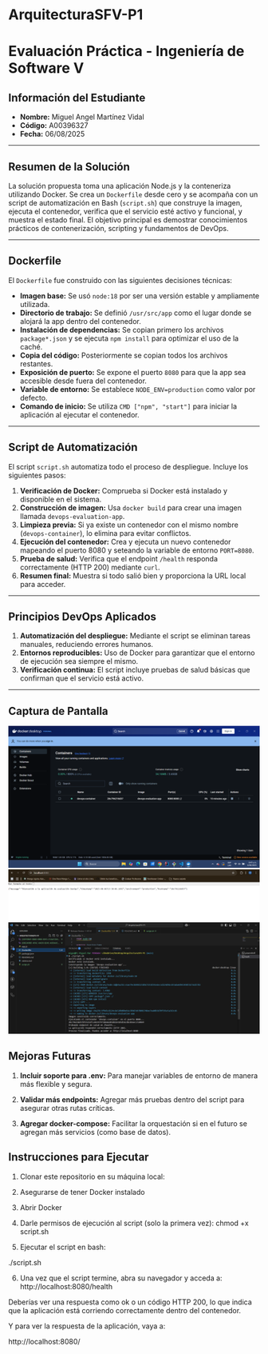 # ArquitecturaSFV-P1

# Evaluación Práctica - Ingeniería de Software V

## Información del Estudiante
- **Nombre:** Miguel Angel Martínez Vidal  
- **Código:** A00396327  
- **Fecha:** 06/08/2025

---

## Resumen de la Solución

La solución propuesta toma una aplicación Node.js y la conteneriza utilizando Docker. Se crea un `Dockerfile` desde cero y se acompaña con un script de automatización en Bash (`script.sh`) que construye la imagen, ejecuta el contenedor, verifica que el servicio esté activo y funcional, y muestra el estado final. El objetivo principal es demostrar conocimientos prácticos de contenerización, scripting y fundamentos de DevOps.

---

## Dockerfile

El `Dockerfile` fue construido con las siguientes decisiones técnicas:

- **Imagen base:** Se usó `node:18` por ser una versión estable y ampliamente utilizada.
- **Directorio de trabajo:** Se definió `/usr/src/app` como el lugar donde se alojará la app dentro del contenedor.
- **Instalación de dependencias:** Se copian primero los archivos `package*.json` y se ejecuta `npm install` para optimizar el uso de la caché.
- **Copia del código:** Posteriormente se copian todos los archivos restantes.
- **Exposición de puerto:** Se expone el puerto `8080` para que la app sea accesible desde fuera del contenedor.
- **Variable de entorno:** Se establece `NODE_ENV=production` como valor por defecto.
- **Comando de inicio:** Se utiliza `CMD ["npm", "start"]` para iniciar la aplicación al ejecutar el contenedor.

---

## Script de Automatización

El script `script.sh` automatiza todo el proceso de despliegue. Incluye los siguientes pasos:

1. **Verificación de Docker:** Comprueba si Docker está instalado y disponible en el sistema.
2. **Construcción de imagen:** Usa `docker build` para crear una imagen llamada `devops-evaluation-app`.
3. **Limpieza previa:** Si ya existe un contenedor con el mismo nombre (`devops-container`), lo elimina para evitar conflictos.
4. **Ejecución del contenedor:** Crea y ejecuta un nuevo contenedor mapeando el puerto 8080 y seteando la variable de entorno `PORT=8080`.
5. **Prueba de salud:** Verifica que el endpoint `/health` responda correctamente (HTTP 200) mediante `curl`.
6. **Resumen final:** Muestra si todo salió bien y proporciona la URL local para acceder.

---

## Principios DevOps Aplicados

1. **Automatización del despliegue:** Mediante el script se eliminan tareas manuales, reduciendo errores humanos.
2. **Entornos reproducibles:** Uso de Docker para garantizar que el entorno de ejecución sea siempre el mismo.
3. **Verificación continua:** El script incluye pruebas de salud básicas que confirman que el servicio está activo.

---

## Captura de Pantalla

![alt text]({E8B240BD-4FAC-4AD0-B24E-A0DAA566EFA2}.png)
![alt text]({33FF094F-0840-499E-85F5-21A67CB4FF1B}.png)
![alt text]({CD1438A3-7917-4A3B-A8B7-C85FCE941893}.png)

## Mejoras Futuras

1. **Incluir soporte para .env:** Para manejar variables de entorno de manera más flexible y segura.

2. **Validar más endpoints:** Agregar más pruebas dentro del script para asegurar otras rutas críticas.

3. **Agregar docker-compose:** Facilitar la orquestación si en el futuro se agregan más servicios (como base de datos).

## Instrucciones para Ejecutar

1. Clonar este repositorio en su máquina local:

2. Asegurarse de tener Docker instalado

3. Abrir Docker

4. Darle permisos de ejecución al script (solo la primera vez):
chmod +x script.sh

5. Ejecutar el script en bash:

./script.sh

6. Una vez que el script termine, abra su navegador y acceda a:
http://localhost:8080/health

Deberías ver una respuesta como ok o un código HTTP 200, lo que indica que la aplicación está corriendo correctamente dentro del contenedor.

Y para ver la respuesta de la aplicación, vaya a:

http://localhost:8080/

